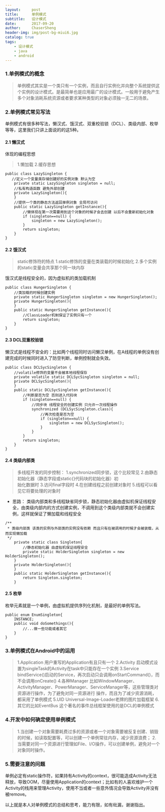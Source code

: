 ```yaml
---
layout:     post
title:      单例模式
subtitle:   设计模式
date:       2017-09-20
author:     ChaserSheng
header-img: img/post-bg-miui6.jpg
catalog: true
tags:
    - 设计模式
    - java
    - android
---
```


### 1.单例模式的概念
> 单例模式其实是一个类只有一个实例，而且自行实例化并向整个系统提供这个实例的设计模式。是最简单也是应用最广的设计模式。一般用于避免产生多个对象消耗系统资源或者要求某种类型的对象必须独一无二的场景。
### 2.单例模式常见写法
单例模式有很多种写法，懒汉式、饿汉式、双重校验锁（DCL）、类级内部、枚举等等，这里我们只讲上面说的的这5种。
#### 2.1 懒汉式
体现的编程思想 
> 1.懒加载
> 2.缓存思想
```
public class LazySingleton {
   //定义一个变量类存储创建好的实例对象 默认为空
    private static LazySingleton singleton = null;
    //私有构造函数 避免外部创建
    private LazySingleton(){
    }
    //提供一个类的静态方法返回单例对象 全局可访问
    public static LazySingleton getInstance(){
        //懒体现在第一次需要用到这个对象的时候才会去创建 以后不会重新初始化对象
        if (singleton==null) {
            singleton = new LazySingleton();
        }
        return singleton;
    }
}
```
#### 2.2 饿汉式
> static修饰符的特点
> 1.static修饰的变量在类装载的时候初始化
> 2.多个实例的static变量会共享那个同一块内存

饿汉式是线程安全的，因为虚拟机的类加载机制
```
public class HungerSingleton {
    //类加载的时候创建实例
    private static HungerSingleton singleton = new HungerSingleton();
    private HungerSingleton(){
    }
    public static HungerSingleton getInstance(){
        //ClassLoader机制保证了实例只有一个
        return singleton;
    }
}
```
#### 2.3 DCL双重校验锁
懒汉式是线程不安全的：比如两个线程同时访问懒汉单例，在A线程的单例没有创建完成的时候同时进入了防空判断，单例控制就会失效。
```
public class DCLSycSingleton {
    //volatile修饰的变量不会被本地线程保存
    private volatile static DCLSycSingleton singleton = null;
    private DCLSycSingleton(){
    }
    public static DCLSycSingleton getInstance(){
        //判断是否为空 否则进入代码块
        if (singleton==null) {
            //同步块 线程安全的创建实例 只允许一次线程操作
            synchronized (DCLSycSingleton.class){
                //再次检查是否为空
                if (singleton==null) {
                    singleton = new DCLSycSingleton();
                }
            }
        }
        return singleton;
    }
}
```
#### 2.4 类级内部类
> 多线程开发的同步控制：
> 1.synchronized同步锁，这个比较常见
> 2.由静态初始化器（静态字段或static{}代码块的初始化器）初    
      始化数据时
> 3.访问final字段时
> 4.在创建线程之前创建对象时
> 5.线程可以看见它将要处理的对象时

 * 思路：
类级内部类和多线程缺省同步锁，静态初始化器由虚拟机保证线程安全，由类级内部内的方式创建实例，不调用到这个类级内部类就不会创建实例，这样就保证了懒加载和线程安全
```
/**
 * 类级内部类 该类的实例与外部类的实例没有依赖 而且只有在被调用的时候才会被装载，从而实现懒加载
 */
    private static class Singleton{
        //静态初始化器 由虚拟机保证线程安全
        private static HolderSingleton singleton = new HolderSingleton();
    }
    private HolderSingleton(){
    }
    public static HolderSingleton getInstance(){
        return Singleton.singleton;
    }
```
#### 2.5 枚举
枚举元素就是一个单例，由虚拟机提供序列化机制，是最好的单例写法。
```
public enum EnumSingleton{
    INSTANCE;
    public void doSomethings(){
        //...做一些功能或者其它
    } 
} 
```
### 3.单例模式在Android中的运用
> 1.Application
用户重写的Application有且只有一个
> 2.Activity
启动模式设置为singleTask的Activity在task中只能存在一个实例
> 3.Service
bindService()启动的Service，再次启动只会调用onStartCommand()，而不会调用onCreate()
> 4.各种Manager
    比如WindowManager、ActivityManager、PowerManager、ServiceManager等，这些管理类对资源进行操作，为了避免对同一资源进行
操作，而且为了减少资源消耗，都采用了单例模式
> 5.UID
    Universal-Image-Loader老牌的图片加载框架
> 6.其它的比如EventBus
    这个著名的事件总线框架使用的是DCL的单例模式
### 4.开发中如何确定使用单例模式
> 1.当创建一个对象需要耗费过多的资源或者一个对象需要被反复创建、销毁的时候，如读取配置等，可以创建一个单例常驻内存，减少资源浪费；
> 2.当需要对同一个资源进行管理如File、I/O操作，可以创建单例，避免对一个对象同时操作。
### 5.需要注意的问题
单例必定有static操作符，如果持有Activity的context，很可能造成Activity无法释放，导致OOM，尽量使用Application的context；比如有的人喜欢维护一个Activity的栈用来管理Activity，使用不当或者一些意外情况会导致Activity并没有被remove。

以上就是本人对单例模式的总结和思考，能力有限，如有纰漏，谢谢指出。